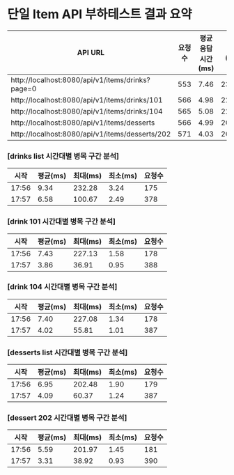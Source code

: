 # 단일 Item API 부하테스트 결과 요약

| API URL | 요청수 | 평균 응답시간(ms) | 최대(ms) | 최소(ms) | 실패수 | 성공률(%) |
| --- | --- | --- | --- | --- | --- | --- |
| http://localhost:8080/api/v1/items/drinks?page=0 | 553 | 7.46 | 232.28 | 2.49 | 0 | 100.00 |
| http://localhost:8080/api/v1/items/drinks/101 | 566 | 4.98 | 227.13 | 0.95 | 0 | 100.00 |
| http://localhost:8080/api/v1/items/drinks/104 | 565 | 5.08 | 227.08 | 1.01 | 0 | 100.00 |
| http://localhost:8080/api/v1/items/desserts | 566 | 4.99 | 202.48 | 1.24 | 0 | 100.00 |
| http://localhost:8080/api/v1/items/desserts/202 | 571 | 4.03 | 201.97 | 0.93 | 0 | 100.00 |


### [drinks list 시간대별 병목 구간 분석]
| 시작 | 평균(ms) | 최대(ms) | 최소(ms) | 요청수 |
|------|----------|----------|----------|-------|
| 17:56 | 9.34 | 232.28 | 3.24 | 175 |
| 17:57 | 6.58 | 100.67 | 2.49 | 378 |


### [drink 101 시간대별 병목 구간 분석]
| 시작 | 평균(ms) | 최대(ms) | 최소(ms) | 요청수 |
|------|----------|----------|----------|-------|
| 17:56 | 7.43 | 227.13 | 1.58 | 178 |
| 17:57 | 3.86 | 36.91 | 0.95 | 388 |


### [drink 104 시간대별 병목 구간 분석]
| 시작 | 평균(ms) | 최대(ms) | 최소(ms) | 요청수 |
|------|----------|----------|----------|-------|
| 17:56 | 7.40 | 227.08 | 1.34 | 178 |
| 17:57 | 4.02 | 55.81 | 1.01 | 387 |


### [desserts list 시간대별 병목 구간 분석]
| 시작 | 평균(ms) | 최대(ms) | 최소(ms) | 요청수 |
|------|----------|----------|----------|-------|
| 17:56 | 6.95 | 202.48 | 1.90 | 179 |
| 17:57 | 4.09 | 60.37 | 1.24 | 387 |


### [dessert 202 시간대별 병목 구간 분석]
| 시작 | 평균(ms) | 최대(ms) | 최소(ms) | 요청수 |
|------|----------|----------|----------|-------|
| 17:56 | 5.59 | 201.97 | 1.45 | 181 |
| 17:57 | 3.31 | 38.92 | 0.93 | 390 |

